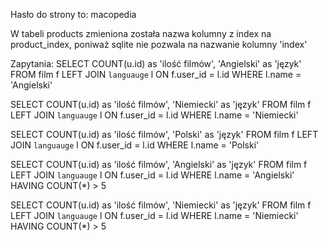 Hasło do strony to: macopedia

W tabeli products zmieniona została nazwa kolumny z index na product_index,
poniważ sqlite nie pozwala na nazwanie kolumny 'index'

Zapytania:
SELECT COUNT(u.id) as 'ilość filmów', 'Angielski' as 'język' FROM film f
LEFT JOIN `languauge` l ON
f.user_id = l.id
WHERE l.name =  'Angielski'

SELECT COUNT(u.id) as 'ilość filmów', 'Niemiecki' as 'język' FROM film f
LEFT JOIN `languauge` l ON
f.user_id = l.id
WHERE l.name =  'Niemiecki'

SELECT COUNT(u.id) as 'ilość filmów', 'Polski' as 'język' FROM film f
LEFT JOIN `languauge` l ON
f.user_id = l.id
WHERE l.name =  'Polski'

SELECT COUNT(u.id) as 'ilość filmów', 'Angielski' as 'język' FROM film f
LEFT JOIN `languauge` l ON
f.user_id = l.id
WHERE l.name =  'Angielski'
HAVING COUNT(*) > 5

SELECT COUNT(u.id) as 'ilość filmów', 'Niemiecki' as 'język' FROM film f
LEFT JOIN `languauge` l ON
f.user_id = l.id
WHERE l.name =  'Niemiecki'
HAVING COUNT(*) > 5

